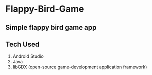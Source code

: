 # Flappy-Bird-Game
## Simple flappy bird game app

## Tech Used
1. Android Studio
2. Java
3. libGDX (open-source game-development application framework)
